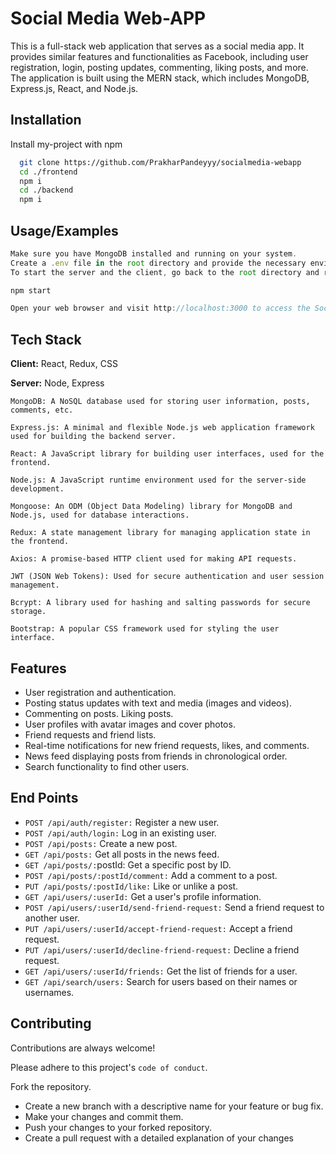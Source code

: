 
# Social Media Web-APP

This is a full-stack web application that serves as a social media app. It provides similar features and functionalities as Facebook, including user registration, login, posting updates, commenting, liking posts, and more. The application is built using the MERN stack, which includes MongoDB, Express.js, React, and Node.js.


## Installation

Install my-project with npm

```bash
  git clone https://github.com/PrakharPandeyyy/socialmedia-webapp
  cd ./frontend
  npm i
  cd ./backend
  npm i
```
    
## Usage/Examples

```javascript
Make sure you have MongoDB installed and running on your system.
Create a .env file in the root directory and provide the necessary environment variables. You can use the .env.example file as a template.
To start the server and the client, go back to the root directory and run:

npm start

Open your web browser and visit http://localhost:3000 to access the Social Media web app.


```


## Tech Stack

**Client:** React, Redux, CSS

**Server:** Node, Express
```
MongoDB: A NoSQL database used for storing user information, posts, comments, etc.

Express.js: A minimal and flexible Node.js web application framework used for building the backend server.

React: A JavaScript library for building user interfaces, used for the frontend.

Node.js: A JavaScript runtime environment used for the server-side development.

Mongoose: An ODM (Object Data Modeling) library for MongoDB and Node.js, used for database interactions.

Redux: A state management library for managing application state in the frontend.

Axios: A promise-based HTTP client used for making API requests.

JWT (JSON Web Tokens): Used for secure authentication and user session management.

Bcrypt: A library used for hashing and salting passwords for secure storage.

Bootstrap: A popular CSS framework used for styling the user interface.
```


## Features

- User registration and authentication.
- Posting status updates with text and media (images and videos).
- Commenting on posts.
Liking posts.
- User profiles with avatar images and cover photos.
- Friend requests and friend lists.
- Real-time notifications for new friend requests, likes, and     comments.
- News feed displaying posts from friends in chronological order.
- Search functionality to find other users.


## End Points
- `POST /api/auth/register:` Register a new user.
- `POST /api/auth/login:` Log in an existing user.
- `POST /api/posts:` Create a new post.
- `GET /api/posts:` Get all posts in the news feed.
- `GET /api/posts/:`postId: Get a specific post by ID.
- `POST /api/posts/:postId/comment:` Add a comment to a post.
- `PUT /api/posts/:postId/like:` Like or unlike a post.
- `GET /api/users/:userId:` Get a user's profile information.
- `POST /api/users/:userId/send-friend-request:` Send a friend request to another user.
- `PUT /api/users/:userId/accept-friend-request:` Accept a friend request.
- `PUT /api/users/:userId/decline-friend-request:` Decline a friend request.
- `GET /api/users/:userId/friends:` Get the list of friends for a user.
- `GET /api/search/users:` Search for users based on their names or usernames.

## Contributing

Contributions are always welcome!

Please adhere to this project's `code of conduct`.

Fork the repository.
- Create a new branch with a descriptive name for your feature or bug fix.
- Make your changes and commit them.
- Push your changes to your forked repository.
- Create a pull request with a detailed explanation of your changes

